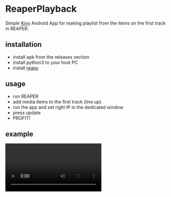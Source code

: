 # ReaperPlayback

Simple [Kivy](https://kivy.org) Android App for making playlist from the items on the first track in REAPER.

## installation

- install apk from the releases section
- install python3 to your host PC
- install [reapy](https://github.com/RomeoDespres/reapy)

## usage

- run REAPER
- add media items to the first track (line up).
- run the app and set right IP in the dedicated window
- press update
- PROFIT!

## example

![video](playback.mov)
